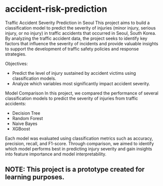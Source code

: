 # accident-risk-prediction
Traffic Accident Severity Prediction in Seoul
This project aims to build a classification model to predict the severity of injuries (minor injury, serious injury, or no injury) in traffic accidents that occurred in Seoul, South Korea.
By analyzing the traffic accident data, the project seeks to identify key factors that influence the severity of incidents and provide valuable insights to support the development of traffic safety policies and response strategies.

Objectives:
- Predict the level of injury sustained by accident victims using classification models.
- Analyze which variables most significantly impact accident severity.

Model Comparison
In this project, we compared the performance of several classification models to predict the severity of injuries from traffic accidents:
- Decision Tree
- Random Forest
- Naive Bayes
- XGBoost

Each model was evaluated using classification metrics such as accuracy, precision, recall, and F1-score.
Through comparison, we aimed to identify which model performs best in predicting injury severity and gain insights into feature importance and model interpretability.

## NOTE: This project is a prototype created for learning purposes.
